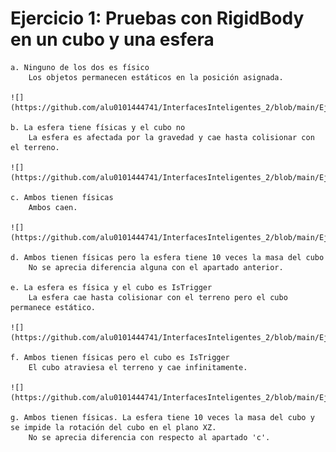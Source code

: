 # Ejercicio 1: Pruebas con RigidBody en un cubo y una esfera
    a. Ninguno de los dos es físico
        Los objetos permanecen estáticos en la posición asignada.

    ![](https://github.com/alu0101444741/InterfacesInteligentes_2/blob/main/Ejercicio1/Apartado_a.png)

    b. La esfera tiene físicas y el cubo no
        La esfera es afectada por la gravedad y cae hasta colisionar con el terreno.
        
    ![](https://github.com/alu0101444741/InterfacesInteligentes_2/blob/main/Ejercicio1/Apartado_b.mp4)
    
    c. Ambos tienen físicas
        Ambos caen.
        
    ![](https://github.com/alu0101444741/InterfacesInteligentes_2/blob/main/Ejercicio1/Apartado_c.mp4)
     
    d. Ambos tienen físicas pero la esfera tiene 10 veces la masa del cubo
        No se aprecia diferencia alguna con el apartado anterior.
        
    e. La esfera es física y el cubo es IsTrigger
        La esfera cae hasta colisionar con el terreno pero el cubo permanece estático.
        
    ![](https://github.com/alu0101444741/InterfacesInteligentes_2/blob/main/Ejercicio1/Apartado_e.mp4)
    
    f. Ambos tienen físicas pero el cubo es IsTrigger
        El cubo atraviesa el terreno y cae infinitamente.
        
    ![](https://github.com/alu0101444741/InterfacesInteligentes_2/blob/main/Ejercicio1/Apartado_f.mp4)
    
    g. Ambos tienen físicas. La esfera tiene 10 veces la masa del cubo y se impide la rotación del cubo en el plano XZ.
        No se aprecia diferencia con respecto al apartado 'c'.
